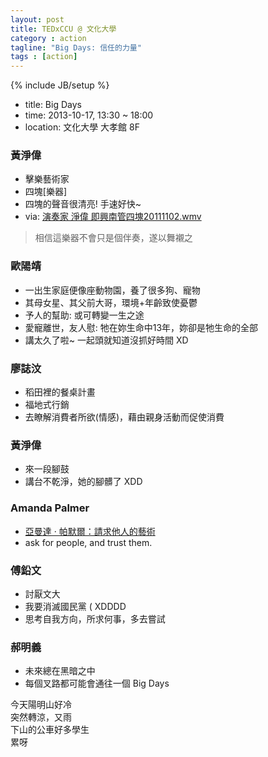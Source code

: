```yaml
---
layout: post
title: TEDxCCU @ 文化大學
category : action
tagline: "Big Days: 信任的力量"
tags : [action]
---
```

{% include JB/setup %}

* title: Big Days
* time: 2013-10-17, 13:30 ~ 18:00
* location: 文化大學 大孝館 8F

### 黃淨偉
* 擊樂藝術家
* 四塊[樂器]
* 四塊的聲音很清亮! 手速好快~
* via: [演奏家 淨偉 即興南管四塊20111102.wmv](http://youtu.be/Wdy4TTp2NW8)
> 相信這樂器不會只是個伴奏，遂以舞襯之

### 歐陽靖
* 一出生家庭便像座動物園，養了很多狗、寵物
* 其母女星、其父前大哥，環境+年齡致使憂鬱
* 予人的幫助: 或可轉變一生之途
* 愛寵離世，友人慰: 牠在妳生命中13年，妳卻是牠生命的全部
* 講太久了啦~ 一起頭就知道沒抓好時間 XD

### 廖誌汶
* 稻田裡的餐桌計畫
* 福地式行銷
* 去瞭解消費者所欲(情感)，藉由親身活動而促使消費

### 黃淨偉
* 來一段腳鼓
* 講台不乾淨，她的腳髒了 XDD

### Amanda Palmer
* [亞曼達 · 帕默爾：請求他人的藝術](http://www.ted.com/talks/amanda_palmer_the_art_of_asking.html)
* ask for people, and trust them.

### 傅鉛文
* 討厭文大
* 我要消滅國民黨 ( XDDDD
* 思考自我方向，所求何事，多去嘗試

### 郝明義
* 未來總在黑暗之中
* 每個叉路都可能會通往一個 Big Days


今天陽明山好冷  
突然轉涼，又雨  
下山的公車好多學生  
累呀

